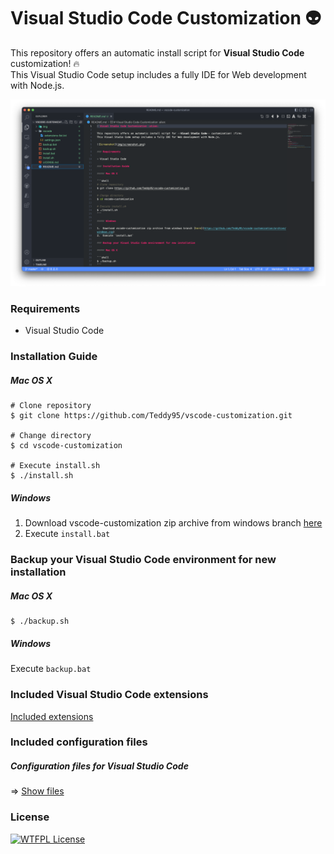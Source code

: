 # Visual Studio Code Customization :alien:

This repository offers an automatic install script for **Visual Studio Code** customization! :fire:  
This Visual Studio Code setup includes a fully IDE for Web development with Node.js.

![Screenshot](img/screenshot.png)

### Requirements

- Visual Studio Code

### Installation Guide

##### Mac OS X

```shell
# Clone repository
$ git clone https://github.com/Teddy95/vscode-customization.git

# Change directory
$ cd vscode-customization

# Execute install.sh
$ ./install.sh
```

##### Windows

1.  Download vscode-customization zip archive from windows branch [here](https://github.com/Teddy95/vscode-customization/archive/windows.zip)
2.  Execute `install.bat`

### Backup your Visual Studio Code environment for new installation

##### Mac OS X

```shell
$ ./backup.sh
```

##### Windows

Execute `backup.bat`

### Included Visual Studio Code extensions

[Included extensions](./vscode/extensions-list.txt)

### Included configuration files

##### Configuration files for Visual Studio Code

⇒ [Show files](https://github.com/Teddy95/vscode-customization/tree/master/vscode)

### License

[![WTFPL License](http://www.wtfpl.net/wp-content/uploads/2012/12/wtfpl-badge-1.png)](https://github.com/Teddy95/vscode-customization/blob/master/LICENSE.md)
